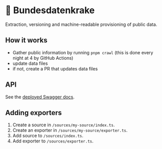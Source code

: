 # 🦑 Bundesdatenkrake

Extraction, versioning and machine-readable provisioning of public data.

## How it works

* Gather public information by running `pnpm crawl` (this is done every night at 4 by GitHub Actions)
* update data files
* if not, create a PR that updates data files

## API

See the [deployed Swagger docs](https://krake.dev/swagger).

## Adding exporters

1. Create a source in `/sources/my-source/index.ts`.
2. Create an exporter in `/sources/my-source/exporter.ts`.
3. Add source to `/sources/index.ts`.
4. Add exporter to `/sources/exporter.ts`.